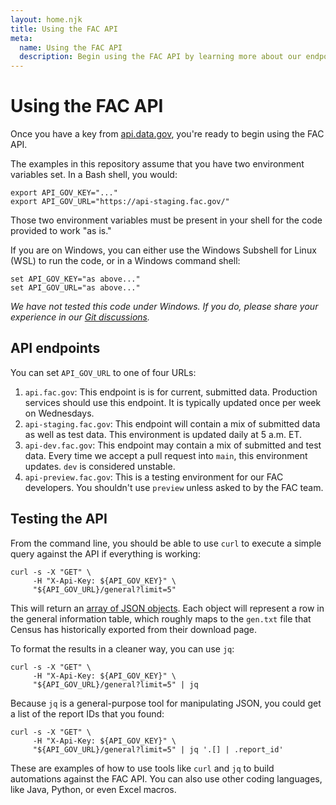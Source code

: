 ```yaml
---
layout: home.njk
title: Using the FAC API
meta:
  name: Using the FAC API
  description: Begin using the FAC API by learning more about our endpoints and test scenarios.
---
```


# Using the FAC API

Once you have a key from [api.data.gov](https://api.data.gov/), you're ready to begin using the FAC API. 

The examples in this repository assume that you have two environment variables set. In a Bash shell, you would:

```
export API_GOV_KEY="..."
export API_GOV_URL="https://api-staging.fac.gov/"
```

Those two environment variables must be present in your shell for the code provided to work "as is." 

If you are on Windows, you can either use the Windows Subshell for Linux (WSL) to run the code, or in a Windows command shell:

```
set API_GOV_KEY="as above..."
set API_GOV_URL="as above..."
```

*We have not tested this code under Windows. If you do, please share your experience in our [Git discussions](https://github.com/GSA-TTS/FAC/discussions).*

## API endpoints

You can set `API_GOV_URL` to one of four URLs:

1. `api.fac.gov`: This endpoint is is for current, submitted data. Production services should use this endpoint. It is typically updated once per week on Wednesdays.
2. `api-staging.fac.gov`: This endpoint will contain a mix of submitted data as well as test data. This environment is updated daily at 5 a.m. ET.
3. `api-dev.fac.gov`: This endpoint may contain a mix of submitted and test data. Every time we accept a pull request into `main`, this environment updates. `dev` is considered unstable.
4. `api-preview.fac.gov`: This is a testing environment for our FAC developers. You shouldn't use `preview` unless asked to by the FAC team.


## Testing the API

From the command line, you should be able to use `curl` to execute a simple query against the API if everything is working:

```
curl -s -X "GET" \
     -H "X-Api-Key: ${API_GOV_KEY}" \
     "${API_GOV_URL}/general?limit=5"
```

This will return an [array of JSON objects](https://developer.mozilla.org/en-US/docs/Learn/JavaScript/Objects/JSON). Each object will represent a row in the general information table, which roughly maps to the `gen.txt` file that Census has historically exported from their download page.

To format the results in a cleaner way, you can use `jq`:

```
curl -s -X "GET" \
     -H "X-Api-Key: ${API_GOV_KEY}" \
     "${API_GOV_URL}/general?limit=5" | jq
```

Because `jq` is a general-purpose tool for manipulating JSON, you could get a list of the report IDs that you found:

```
curl -s -X "GET" \
     -H "X-Api-Key: ${API_GOV_KEY}" \
     "${API_GOV_URL}/general?limit=5" | jq '.[] | .report_id'
```

These are examples of how to use tools like `curl` and `jq` to build automations against the FAC API. You can also use other coding languages, like Java, Python, or even Excel macros.